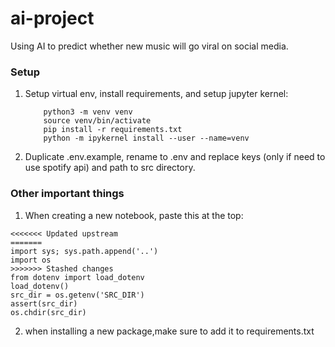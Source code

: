 # ai-project

Using AI to predict whether new music will go viral on social media.

### Setup

1. Setup virtual env, install requirements, and setup jupyter kernel:

   ```
       python3 -m venv venv
       source venv/bin/activate
       pip install -r requirements.txt
       python -m ipykernel install --user --name=venv
   ```
2. Duplicate .env.example, rename to .env and replace keys (only if need to use spotify api) and path to src directory.

### Other important things
1. When creating a new notebook, paste this at the top:
```
<<<<<<< Updated upstream
=======
import sys; sys.path.append('..')
import os
>>>>>>> Stashed changes
from dotenv import load_dotenv
load_dotenv()
src_dir = os.getenv('SRC_DIR')
assert(src_dir)
os.chdir(src_dir)
```

2. when installing a new package,make sure to add it to requirements.txt